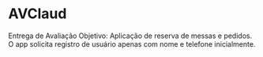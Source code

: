 # AVClaud
Entrega de Avaliação 
Objetivo: Aplicação de reserva de messas e pedidos.
O app solicita registro de usuário apenas com nome e telefone inicialmente.
